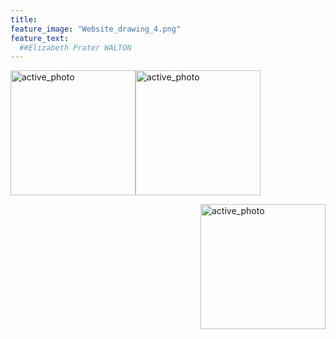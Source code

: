 ```yaml
---
title:  
feature_image: "Website_drawing_4.png"
feature_text: 
  ##Elizabeth Prater WALTON 
---
```


<a href="creation/2022/08/29/proj-grid/"><img src="../Grid_first_insta.jpg" alt="active_photo" style="float:left;width:200px;height:200px;vertical-align:top;"></a>

<a href="research/2022/05/03/dance-style-transitions/"><img src="../P3_alignment.png" alt="active_photo" style="float:center;width:200px;height:200px;vertical-align:top;"></a>

<a href="research/2021/04/16/reconciling/"><img src="../reconcile.png" alt="active_photo" style="float:right;width:200px;height:200px;vertical-align:top;"></a>

